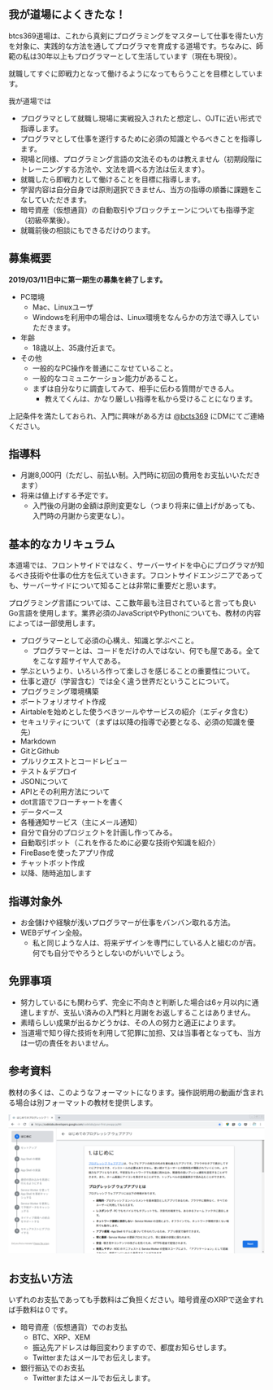 ## 我が道場によくきたな！

btcs369道場は、これから真剣にプログラミングをマスターして仕事を得たい方を対象に、実践的な方法を通してプログラマを育成する道場です。ちなみに、師範の私は30年以上もプログラマーとして生活しています（現在も現役）。

就職してすぐに即戦力となって働けるようになってもらうことを目標としています。

我が道場では

- プログラマとして就職し現場に実戦投入されたと想定し、OJTに近い形式で指導します。
- プログラマとして仕事を遂行するために必須の知識とやるべきことを指導します。
- 現場と同様、プログラミング言語の文法そのものは教えません（初期段階にトレーニングする方法や、文法を調べる方法は伝えます）。
- 就職したら即戦力として働けることを目標に指導します。
- 学習内容は自分自身では原則選択できません、当方の指導の順番に課題をこなしていただきます。
- 暗号資産（仮想通貨）の自動取引やブロックチェーンについても指導予定（初級卒業後）。
- 就職前後の相談にもできるだけのります。

## 募集概要

**2019/03/11日中に第一期生の募集を終了します。**

- PC環境
  - Mac、Linuxユーザ
  - Windowsを利用中の場合は、Linux環境をなんらかの方法で導入していただきます。
- 年齢
  - 18歳以上、35歳付近まで。
- その他
  - 一般的なPC操作を普通にこなせていること。
  - 一般的なコミュニケーション能力があること。
  - まずは自分なりに調査してみて、相手に伝わる質問ができる人。
    - 教えてくんは、かなり厳しい指導を私から受けることになります。

上記条件を満たしておられ、入門に興味がある方は [@bcts369](https://twitter.com/bcts369) にDMにてご連絡ください。

## 指導料

- 月謝8,000円（ただし、前払い制。入門時に初回の費用をお支払いいただきます）
- 将来は値上げする予定です。
  - 入門後の月謝の金額は原則変更なし（つまり将来に値上げがあっても、入門時の月謝から変更なし）。

## 基本的なカリキュラム

本道場では、フロントサイドではなく、サーバーサイドを中心にプログラマが知るべき技術や仕事の仕方を伝えていきます。フロントサイドエンジニアであっても、サーバーサイドについて知ることは非常に重要だと思います。

プログラミング言語については、ここ数年最も注目されていると言っても良いGo言語を使用します。業界必須のJavaScriptやPythonについても、教材の内容によっては一部使用します。

- プログラマーとして必須の心構え、知識と学ぶべこと。
  - プログラマーとは、コードをだけの人ではない、何でも屋である。全てをこなす超サイヤ人である。
- 学ぶというより、いろいろ作って楽しさを感じることの重要性について。
- 仕事と遊び（学習含む）では全く違う世界だということについて。
- プログラミング環境構築
- ポートフォリオサイト作成
- Airtableを始めとした使うべきツールやサービスの紹介（エディタ含む）
- セキュリティについて（まずは以降の指導で必要となる、必須の知識を優先）
- Markdown
- GitとGithub
- プルリクエストとコードレビュー
- テスト＆デプロイ
- JSONについて
- APIとその利用方法について
- dot言語でフローチャートを書く
- データベース
- 各種通知サービス（主にメール通知）
- 自分で自分のプロジェクトを計画し作ってみる。
- 自動取引ボット（これを作るために必要な技術や知識を紹介）
- FireBaseを使ったアプリ作成
- チャットボット作成
- 以降、随時追加します

## 指導対象外
- お金儲けや経験が浅いプログラマーが仕事をバンバン取れる方法。
- WEBデザイン全般。
  - 私と同じような人は、将来デザインを専門にしている人と組むのが吉。何でも自分でやろうとしないのがいいでしょう。

## 免罪事項
- 努力しているにも関わらず、完全に不向きと判断した場合は6ヶ月以内に通達しますが、支払い済みの入門料と月謝をお返しすることはありません。
- 素晴らしい成果が出るかどうかは、その人の努力と適正によります。
- 当道場で知り得た技術を利用して犯罪に加担、又は当事者となっても、当方は一切の責任をおいません。

## 参考資料

教材の多くは、このようなフォーマットになります。操作説明用の動画が含まれる場合は別フォーマットの教材を提供します。

![material](./images/material-example.png)

## お支払い方法

いずれのお支払であっても手数料はご負担ください。暗号資産のXRPで送金すれば手数料は０です。

- 暗号資産（仮想通貨）でのお支払
  - BTC、XRP、XEM
  - 振込先アドレスは毎回変わりますので、都度お知らせします。
  - Twitterまたはメールでお伝えします。
- 銀行振込でのお支払
  - Twitterまたはメールでお伝えします。

